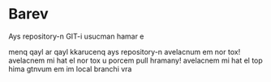 # Barev

Ays repository-n GIT-i usucman hamar e

menq qayl ar qayl kkarucenq ays repository-n
avelacnum em nor tox!
avelacnem mi hat el nor tox u porcem pull hramany!
avelacnem mi hat el top hima gtnvum em im local branchi vra